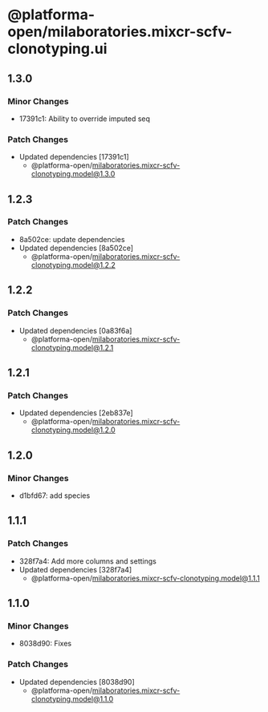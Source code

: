 # @platforma-open/milaboratories.mixcr-scfv-clonotyping.ui

## 1.3.0

### Minor Changes

- 17391c1: Ability to override imputed seq

### Patch Changes

- Updated dependencies [17391c1]
  - @platforma-open/milaboratories.mixcr-scfv-clonotyping.model@1.3.0

## 1.2.3

### Patch Changes

- 8a502ce: update dependencies
- Updated dependencies [8a502ce]
  - @platforma-open/milaboratories.mixcr-scfv-clonotyping.model@1.2.2

## 1.2.2

### Patch Changes

- Updated dependencies [0a83f6a]
  - @platforma-open/milaboratories.mixcr-scfv-clonotyping.model@1.2.1

## 1.2.1

### Patch Changes

- Updated dependencies [2eb837e]
  - @platforma-open/milaboratories.mixcr-scfv-clonotyping.model@1.2.0

## 1.2.0

### Minor Changes

- d1bfd67: add species

## 1.1.1

### Patch Changes

- 328f7a4: Add more columns and settings
- Updated dependencies [328f7a4]
  - @platforma-open/milaboratories.mixcr-scfv-clonotyping.model@1.1.1

## 1.1.0

### Minor Changes

- 8038d90: Fixes

### Patch Changes

- Updated dependencies [8038d90]
  - @platforma-open/milaboratories.mixcr-scfv-clonotyping.model@1.1.0
